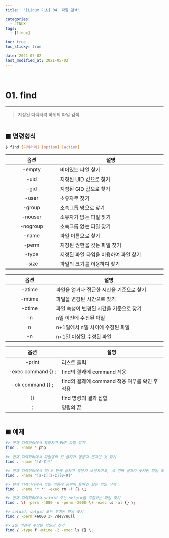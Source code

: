 ```yaml
---
title:  "[Linux 기초] 04. 파일 검색" 

categories:
  - LINUX
tags:
  - [linux]

toc: true
toc_sticky: true

date: 2021-05-02
last_modified_at: 2021-05-02
---
```

<br>

# 01. find
---

<style>
table {
    font-size: 12pt;
}
table th:first-of-type {
    width: 5%;
}
table th:nth-of-type(2) {
    width: 15%;
}
table th:nth-of-type(3) {
    width: 50%;
}
table th:nth-of-type(4) {
    width: 30%;
}
big {
    font-size: 15pt;
}
</style>

> 지정된 디렉터리 하위의 파일 검색

<br>

<big> **■ 명령형식** </big>

```bash
$ find [디렉터리] [option] [action]
```

| 옵션 | 설명 |
|:---:|---|
|-empty|비어있는 파일 찾기|
|-uid|지정된 UID 값으로 찾기|
|-gid|지정된 GID 값으로 찾기
|-user|소유자로 찾기|
|-group|소속그룹 명으로 찾기|
|-nouser|소유자가 없는 파일 찾기|
|-nogroup|소속그룹 없는 파일 찾기|
|-name|파일 이름으로 찾기|
|-perm|지정된 권한을 갖는 파일 찾기|
|-type|지정된 파일 타입을 이용하여 파일 찾기|
|-size|파일의 크기를 이용하여 찾기|

| 옵션 | 설명 |
|:---:|---|
|-atime|파일을 열거나 접근한 시간을 기준으로 찾기|
|-mtime|파일을 변경된 시간으로 찾기|
|-ctime|파일 속성이 변경된 시간을 기준으로 찾기|
|-n|n일 이전에 수전된 파일|
|n|n+1일에서 n일 사이에 수정된 파일|
|+n|n+1일 이상된 수정된 파일|

| 옵션 | 설명 |
|:---:|---|
|-print|리스트 출력|
|-exec command {} \;|find의 결과에 command 적용|
|-ok command {} \;|find의 결과에 command 적용 여부를 확인 후 적용|
|{}|find 명령의 결과 집합|
|\;|명령의 끝|


<br>

<big> **■ 예제** </big>

```bash
#> 현재 디렉터리에서 확장자가 PHP 파일 찾기
find . -name *.php

#> 현재 디렉터리에서 파일명의 첫 글자가 영문자 문자인 것 찾기
find . -name "[A-Z]*"

#> 현재 디렉터리에서 첫/두 번째 글자가 영문자 소문자이고, 세 번째 글자가 숫자인 파일 찾기
find . -name "[a-z][a-z][0-9]"

#> 현재 디렉터리에서 파일 이름에 공백이 들아건 모든 파일 삭제
find . -name "* *" -exec rm -f {} \;

#> 현재 디렉터리에서 setuid 또는 setgid를 포함하는 파일 찾기
find . \( -perm -4000 -o -perm -2000 \) -exec ls -al {} \;

#> setuid, setgid 모두 부여된 파일 찾기
find / -perm +6000 2> /dev/null

#> 2일 이전에 수정된 파일만 찾기
find / -type f -mtime -2 -exec ls {} \;
```

<br>